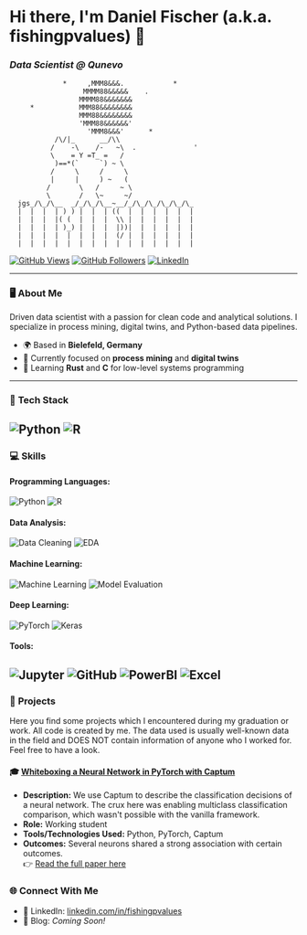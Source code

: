 # Hi there, I'm Daniel Fischer (a.k.a. fishingpvalues) 👋  
### *Data Scientist @ Qunevo*
```
             *     ,MMM8&&&.            *
                  MMMM88&&&&&    .
                 MMMM88&&&&&&&
     *           MMM88&&&&&&&&
                 MMM88&&&&&&&&
                 'MMM88&&&&&&'
                   'MMM8&&&'      *    
           /\/|_      __/\\
          /    -\    /-   ~\  .              '
          \    = Y =T_ =   /
           )==*(`     `) ~ \
          /     \     /     \
          |     |     ) ~   (
         /       \   /     ~ \
         \       /   \~     ~/
  jgs_/\_/\__  _/_/\_/\__~__/_/\_/\_/\_/\_/\_
  |  |  |  | ) ) |  |  | ((  |  |  |  |  |  |
  |  |  |  |( (  |  |  |  \\ |  |  |  |  |  |
  |  |  |  | )_) |  |  |  |))|  |  |  |  |  |
  |  |  |  |  |  |  |  |  (/ |  |  |  |  |  |
  |  |  |  |  |  |  |  |  |  |  |  |  |  |  |
```
[![GitHub Views](https://komarev.com/ghpvc/?username=fishingpvalues&color=blue)](https://github.com/fishingpvalues)
[![GitHub Followers](https://img.shields.io/github/followers/fishingpvalues?style=social)](https://github.com/fishingpvalues?tab=followers)
[![LinkedIn](https://img.shields.io/badge/-Connect%20on%20LinkedIn-blue?style=flat&logo=LinkedIn&logoColor=white)](https://www.linkedin.com/in/danielfischerbielefeld/)

---

### 🖥️ **About Me**
Driven data scientist with a passion for clean code and analytical solutions. 
I specialize in process mining, digital twins, and Python-based data pipelines.

- 🌍 Based in **Bielefeld, Germany**  
- 🧠 Currently focused on **process mining** and **digital twins**  
- 📖 Learning **Rust** and **C** for low-level systems programming  

---

### 🔧 **Tech Stack**
![Python](https://img.shields.io/badge/Python-3776AB?style=for-the-badge&logo=python&logoColor=white)
![R](https://img.shields.io/badge/R-276DC3?style=for-the-badge&logo=r&logoColor=white)
---

### 💻 **Skills**
#### Programming Languages:
![Python](https://img.shields.io/badge/Python-3776AB?style=for-the-badge&logo=python&logoColor=white)
![R](https://img.shields.io/badge/R-276DC3?style=for-the-badge&logo=r&logoColor=white)

#### Data Analysis:
![Data Cleaning](https://img.shields.io/badge/Data%20Cleaning-4CBBF0?style=for-the-badge&logo=data%20science&logoColor=white)
![EDA](https://img.shields.io/badge/EDA-FF6F61?style=for-the-badge&logo=python&logoColor=white)

#### Machine Learning:
![Machine Learning](https://img.shields.io/badge/Machine%20Learning-FF7F00?style=for-the-badge&logo=python&logoColor=white)
![Model Evaluation](https://img.shields.io/badge/Model%20Evaluation-FFBC00?style=for-the-badge&logo=python&logoColor=white)

#### Deep Learning:
![PyTorch](https://img.shields.io/badge/PyTorch-EE4C2C?style=for-the-badge&logo=pytorch&logoColor=white)
![Keras](https://img.shields.io/badge/Keras-D00000?style=for-the-badge&logo=keras&logoColor=white)

#### Tools:
![Jupyter](https://img.shields.io/badge/Jupyter%20Notebooks-F37626?style=for-the-badge&logo=jupyter&logoColor=white)
![GitHub](https://img.shields.io/badge/GitHub-181717?style=for-the-badge&logo=github&logoColor=white)
![PowerBI](https://img.shields.io/badge/Power%20BI-ffb13b?style=for-the-badge&logo=powerbi&logoColor=white)
![Excel](https://img.shields.io/badge/Excel-217346?style=for-the-badge&logo=microsoft-excel&logoColor=white)
---

### 📁 **Projects**

Here you find some projects which I encountered during my graduation or work. All code is created by me. The data used is usually well-known data in the field and DOES NOT contain information of anyone who I worked for. Feel free to have a look.

#### 🎓 [Whiteboxing a Neural Network in PyTorch with Captum](https://github.com/fishingpvalues/whitebox-pytorch-captum)
- **Description:** We use Captum to describe the classification decisions of a neural network. The crux here was enabling multiclass classification comparison, which wasn't possible with the vanilla framework.  
- **Role:** Working student  
- **Tools/Technologies Used:** Python, PyTorch, Captum  
- **Outcomes:** Several neurons shared a strong association with certain outcomes.  
  👉 [Read the full paper here](https://www.researchgate.net/publication/383236390_Demystifying_Reinforcement_Learning_in_Production_Scheduling_via_Explainable_AI)


### 🌐 **Connect With Me**
- 💼 LinkedIn: [linkedin.com/in/fishingpvalues](https://www.linkedin.com/in/fishingpvalues)
- 📝 Blog: *Coming Soon!*
